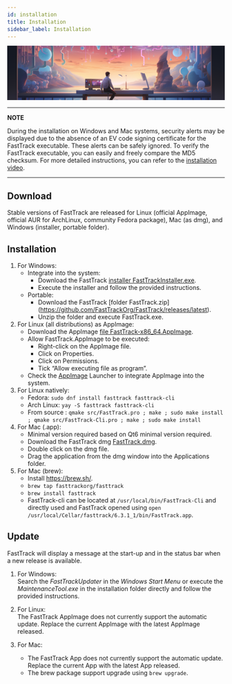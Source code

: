 ```yaml
---
id: installation
title: Installation
sidebar_label: Installation
---
```


![installation](assets/installing.png)

---
**NOTE**

During the installation on Windows and Mac systems, security alerts may be displayed due to the absence of an EV code signing certificate for the FastTrack executable. These alerts can be safely ignored. To verify the FastTrack executable, you can easily and freely compare the MD5 checksum. For more detailed instructions, you can refer to the [installation video](https://www.youtube.com/watch?v=EvfCIS7BmSM).

---

## Download

Stable versions of FastTrack are released for Linux (official AppImage, official AUR for ArchLinux, community Fedora package), Mac (as dmg), and Windows (installer, portable folder).

## Installation

1.  For Windows:
    * Integrate into the system:
        -   Download the FastTrack [installer FastTrackInstaller.exe](https://github.com/FastTrackOrg/FastTrack/releases/latest).
        -   Execute the installer and follow the provided instructions.
    * Portable:
        - Download the FastTrack [folder FastTrack.zip] (https://github.com/FastTrackOrg/FastTrack/releases/latest).
        - Unzip the folder and execute FastTrack.exe.
2. For Linux (all distributions) as AppImage:
    * Download the AppImage [file FastTrack-x86_64.AppImage](https://github.com/FastTrackOrg/FastTrack/releases/latest).
    * Allow FastTrack.AppImage to be executed:
        - Right-click on the AppImage file.
        - Click on Properties.
        - Click on Permissions.
        - Tick “Allow executing file as program”.
    * Check the [AppImage](https://appimage.org/) Launcher to integrate AppImage into the system.
3. For Linux natively:
    * Fedora: `sudo dnf install fasttrack fasttrack-cli`
    * Arch Linux: `yay -S fasttrack fasttrack-cli`
    * From source : `qmake src/FastTrack.pro ; make ; sudo make install ; qmake src/FastTrack-Cli.pro ; make ; sudo make install`
4.  For Mac (.app):
    - Minimal version required based on Qt6 minimal version required.
    - Download the FastTrack dmg [FastTrack.dmg](https://github.com/FastTrackOrg/FastTrack/releases/latest).
    - Double click on the dmg file.
    - Drag the application from the dmg window into the Applications folder.
5.  For Mac (brew):
    - Install https://brew.sh/.
    - `brew tap fasttrackorg/fasttrack`
    - `brew install fasttrack`
    - FastTrack-cli can be located at `/usr/local/bin/FastTrack-Cli` and directly used and FastTrack opened using `open /usr/local/Cellar/fasttrack/6.3.1_1/bin/FastTrack.app`.

## Update

FastTrack will display a message at the start-up and in the status bar when a new release is available.

1. For Windows:  
  Search the *FastTrackUpdater* in the *Windows Start Menu* or execute the *MaintenanceTool.exe* in the installation folder directly and follow the provided instructions.

2. For Linux:  
  The FastTrack AppImage does not currently support the automatic update. Replace the current AppImage with the latest AppImage released.

3. For Mac:  
    * The FastTrack App does not currently support the automatic update. Replace the current App with the latest App released.
    * The brew package support upgrade using `brew upgrade`.
